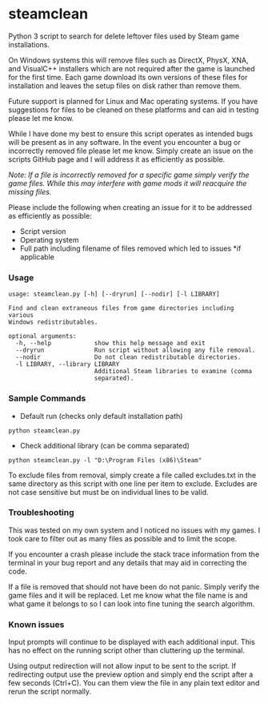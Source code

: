# steamclean #
Python 3 script to search for delete leftover files used by Steam game installations.

On Windows systems this will remove files such as DirectX, PhysX, XNA, and VisualC++ installers which are not required after the game is launched for the first time. Each game download its own versions of these files for installation and leaves the setup files on disk rather than remove them.

Future support is planned for Linux and Mac operating systems. If you have suggestions for files to be cleaned on these platforms and can aid in testing please let me know.

While I have done my best to ensure this script operates as intended bugs will be present as in any software. In the event you encounter a bug or incorrectly removed file please let me know. Simply create an issue on the scripts GitHub page and I will address it as efficiently as possible.

*Note: If a file is incorrectly removed for a specific game simply verify the game files. While this may interfere with game mods it will reacquire the missing files.*

Please include the following when creating an issue for it to be addressed as efficiently as possible:
- Script version
- Operating system
- Full path including filename of files removed which led to issues *if applicable

### Usage ###
```
usage: steamclean.py [-h] [--dryrun] [--nodir] [-l LIBRARY]

Find and clean extraneous files from game directories including various
Windows redistributables.

optional arguments:
  -h, --help            show this help message and exit
  --dryrun              Run script without allowing any file removal.
  --nodir               Do not clean redistributable directories.
  -l LIBRARY, --library LIBRARY
                        Additional Steam libraries to examine (comma
                        separated).
```

### Sample Commands ###

* Default run (checks only default installation path)
```
python steamclean.py
```

* Check additional library (can be comma separated)
```
python steamclean.py -l "D:\Program Files (x86)\Steam"
```

To exclude files from removal, simply create a file called excludes.txt in the same directory as this script with one line per item to exclude. Excludes are not case sensitive but must be on individual lines to be valid.

### Troubleshooting
This was tested on my own system and I noticed no issues with my games. I took care to filter out as many files as possible and to limit the scope. 

If you encounter a crash please include the stack trace information from the terminal in your bug report and any details that may aid in correcting the code.

If a file is removed that should not have been do not panic. Simply verify the game files and it will be replaced. Let me know what the file name is and what game it belongs to so I can look into fine tuning the search algorithm.

### Known issues
Input prompts will continue to be displayed with each additional input. This has no effect on the running script other than cluttering up the terminal.

Using output redirection will not allow input to be sent to the script. If redirecting output use the preview option and simply end the script after a few seconds (Ctrl+C). You can them view the file in any plain text editor and rerun the script normally.